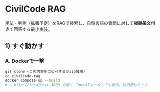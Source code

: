 # CivilCode RAG

民法・判例（拡張予定）をRAGで検索し、自然言語の質問に対して**根拠条文付き**で回答する最小実装。

## 1) すぐ動かす

### A. Dockerで一撃
```bash
git clone <この内容をコピペするかzip展開>
cd civilcode-rag
docker compose up --build
# → http://localhost:3000 を開く（OpenAIキーなしでも動作。抽出要約モード）